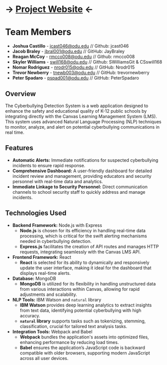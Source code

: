# -> [Project Website](https://jcast046.github.io/Bully_Block_Website/) <-
# Team Members 
- **Joshua Castillo** - 	 jcast046@odu.edu // Github: jcast046
- **Jacob Braley** - 	 jbral001@odu.edu // GitHub: JayBraley
- **Reagan McCoy** - 	 rmcco008@odu.edu // Github: rmcco008
- **Skyler Williams** - 	 swill168@odu.edu // Github: SWilliamsGit & CSswill168
- **Nomar Rodriguez** - nrodr015@odu.edu //  GitHub: Nrodr015
- **Trevor Newberry** - 	 tnewb003@odu.edu // GitHub: trevornewberry
- **Peter Spadaro** - 	 pspad001@odu.edu // GitHub: PeterSpadaro


## Overview
The Cyberbullying Detection System is a web application designed to enhance the safety and educational quality of K-12 public schools by integrating directly with the Canvas Learning Management System (LMS). This system uses advanced Natural Language Processing (NLP) techniques to monitor, analyze, and alert on potential cyberbullying communications in real time.

## Features
- **Automatic Alerts:** Immediate notifications for suspected cyberbullying incidents to ensure rapid response.
- **Comprehensive Dashboard:** A user-friendly dashboard for detailed incident review and management, providing educators and security personnel with real-time data and analytics.
- **Immediate Linkage to Security Personnel:** Direct communication channels to school security staff to quickly address and manage incidents.

## Technologies Used
- **Backend Framework:** Node.js with Express
  - **Node.js** is chosen for its efficiency in handling real-time data processing, which is critical for the swift alerting mechanisms needed in cyberbullying detection.
  - **Express.js** facilitates the creation of API routes and manages HTTP requests, integrating seamlessly with the Canvas LMS API.
- **Frontend Framework:** React
  - **React** is selected for its ability to dynamically and responsively update the user interface, making it ideal for the dashboard that displays real-time alerts.
- **Database:** MongoDB
  - **MongoDB** is utilized for its flexibility in handling unstructured data from various interactions within Canvas, allowing for rapid adjustments and scalability.
- **NLP Tools:** IBM Watson and `natural` library
  - **IBM Watson** provides deep learning analytics to extract insights from text data, identifying potential cyberbullying with high accuracy.
  - **`natural` library** supports tasks such as tokenizing, stemming, classification, crucial for tailored text analysis tasks.
- **Integration Tools:** Webpack and Babel
  - **Webpack** bundles the application's assets into optimized files, enhancing performance by reducing load times.
  - **Babel** ensures the application’s JavaScript code is backward compatible with older browsers, supporting modern JavaScript across all user devices.
